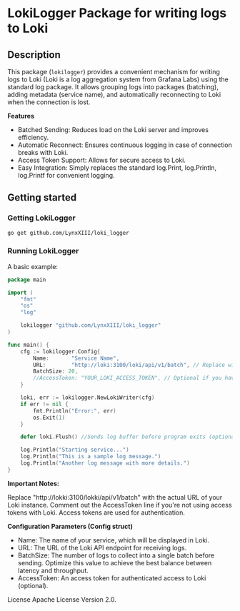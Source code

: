# LokiLogger Package for writing logs to Loki

## Description

This package (`lokilogger`) provides a convenient mechanism for writing logs to Loki (Loki is a log aggregation system from Grafana Labs) using the standard log package. It allows grouping logs into packages (batching), adding metadata (service name), and automatically reconnecting to Loki when the connection is lost.

**Features**

- Batched Sending: Reduces load on the Loki server and improves efficiency.
- Automatic Reconnect: Ensures continuous logging in case of connection breaks with Loki.
- Access Token Support:  Allows for secure access to Loki.
- Easy Integration: Simply replaces the standard log.Print, log.Println, log.Printf for convenient logging.

## Getting started

### Getting LokiLogger

```sh
go get github.com/LynxXIII/loki_logger
```

### Running LokiLogger

A basic example:

```go
package main

import (
	"fmt"
	"os"
    "log"

	lokilogger "github.com/LynxXIII/loki_logger"
)

func main() {
	cfg := lokilogger.Config{
		Name:       "Service Name",
		URL:        "http://loki:3100/loki/api/v1/batch", // Replace with your Loki URL
		BatchSize: 20,
		//AccessToken: "YOUR_LOKI_ACCESS_TOKEN", // Optional if you have an Access Token
	}

	loki, err := lokilogger.NewLokiWriter(cfg)
	if err != nil {
		fmt.Println("Error:", err)
		os.Exit(1)
	}

    defer loki.Flush() //Sends log buffer before program exits (optional)

	log.Println("Starting service...")
	log.Println("This is a sample log message.")
	log.Println("Another log message with more details.")
}
```

**Important Notes:**

Replace "http://lokki:3100/lokki/api/v1/batch" with the actual URL of your Loki instance.
Comment out the AccessToken line if you're not using access tokens with Loki.  Access tokens are used for authentication.

**Configuration Parameters (Config struct)**

- Name: The name of your service, which will be displayed in Loki.
- URL: The URL of the Loki API endpoint for receiving logs.
- BatchSize: The number of logs to collect into a single batch before sending. Optimize this value to achieve the best balance between latency and throughput.
- AccessToken: An access token for authenticated access to Loki (optional).

License
Apache License Version 2.0.